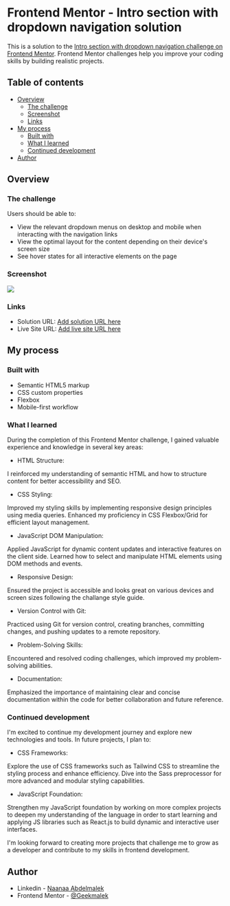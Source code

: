 # Frontend Mentor - Intro section with dropdown navigation solution

This is a solution to the [Intro section with dropdown navigation challenge on Frontend Mentor](https://www.frontendmentor.io/challenges/intro-section-with-dropdown-navigation-ryaPetHE5). Frontend Mentor challenges help you improve your coding skills by building realistic projects. 

## Table of contents

- [Overview](#overview)
  - [The challenge](#the-challenge)
  - [Screenshot](#screenshot)
  - [Links](#links)
- [My process](#my-process)
  - [Built with](#built-with)
  - [What I learned](#what-i-learned)
  - [Continued development](#continued-development)
- [Author](#author)



## Overview

### The challenge

Users should be able to:

- View the relevant dropdown menus on desktop and mobile when interacting with the navigation links
- View the optimal layout for the content depending on their device's screen size
- See hover states for all interactive elements on the page

### Screenshot

![](./images/screenshot.jpg)


### Links

- Solution URL: [Add solution URL here](https://your-solution-url.com)
- Live Site URL: [Add live site URL here](https://your-live-site-url.com)

## My process

### Built with

- Semantic HTML5 markup
- CSS custom properties
- Flexbox
- Mobile-first workflow


### What I learned

During the completion of this Frontend Mentor challenge, I gained valuable experience and knowledge in several key areas:

- HTML Structure:

I reinforced my understanding of semantic HTML and how to structure content for better accessibility and SEO.

- CSS Styling:

Improved my styling skills by implementing responsive design principles using media queries.
Enhanced my proficiency in CSS Flexbox/Grid for efficient layout management.

- JavaScript DOM Manipulation:

Applied JavaScript for dynamic content updates and interactive features on the client side.
Learned how to select and manipulate HTML elements using DOM methods and events.

- Responsive Design:

Ensured the project is accessible and looks great on various devices and screen sizes following the challange style guide.

- Version Control with Git:

Practiced using Git for version control, creating branches, committing changes, and pushing updates to a remote repository.

- Problem-Solving Skills:

Encountered and resolved coding challenges, which improved my problem-solving abilities.

- Documentation:

Emphasized the importance of maintaining clear and concise documentation within the code for better collaboration and future reference.


### Continued development

I'm excited to continue my development journey and explore new technologies and tools. In future projects, I plan to:

- CSS Frameworks:

Explore the use of CSS frameworks such as Tailwind CSS to streamline the styling process and enhance efficiency.
Dive into the Sass preprocessor for more advanced and modular styling capabilities.

- JavaScript Foundation:

Strengthen my JavaScript foundation by working on more complex projects to deepen my understanding of the language in order to start learning and applying JS libraries such as React.js to build dynamic and interactive user interfaces.


I'm looking forward to creating more projects that challenge me to grow as a developer and contribute to my skills in frontend development. 


## Author

- Linkedin - [Naanaa Abdelmalek](https://www.linkedin.com/in/naanaaabdelmalek/)
- Frontend Mentor - [@Geekmalek](https://www.frontendmentor.io/profile/Geekmalek)







